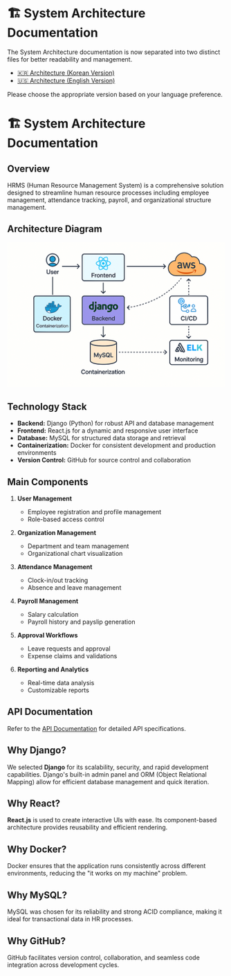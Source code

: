 # 🏗️ System Architecture Documentation

The System Architecture documentation is now separated into two distinct files for better readability and management.

- [🇰🇷 Architecture (Korean Version)](./architecture_kr.md)
- [🇺🇸 Architecture (English Version)](./architecture_en.md)

Please choose the appropriate version based on your language preference.
# 🏗️ System Architecture Documentation

## Overview
HRMS (Human Resource Management System) is a comprehensive solution designed to streamline human resource processes including employee management, attendance tracking, payroll, and organizational structure management.

## Architecture Diagram
![Architecture Diagram](./assets/architecture_diagram.png)

## Technology Stack
- **Backend:** Django (Python) for robust API and database management
- **Frontend:** React.js for a dynamic and responsive user interface
- **Database:** MySQL for structured data storage and retrieval
- **Containerization:** Docker for consistent development and production environments
- **Version Control:** GitHub for source control and collaboration

## Main Components
1. **User Management**
   - Employee registration and profile management
   - Role-based access control

2. **Organization Management**
   - Department and team management
   - Organizational chart visualization

3. **Attendance Management**
   - Clock-in/out tracking
   - Absence and leave management

4. **Payroll Management**
   - Salary calculation
   - Payroll history and payslip generation

5. **Approval Workflows**
   - Leave requests and approval
   - Expense claims and validations

6. **Reporting and Analytics**
   - Real-time data analysis
   - Customizable reports

## API Documentation
Refer to the [API Documentation](./api_documentation.md) for detailed API specifications.

## Why Django?
We selected **Django** for its scalability, security, and rapid development capabilities. Django's built-in admin panel and ORM (Object Relational Mapping) allow for efficient database management and quick iteration.

## Why React?
**React.js** is used to create interactive UIs with ease. Its component-based architecture provides reusability and efficient rendering.

## Why Docker?
Docker ensures that the application runs consistently across different environments, reducing the "it works on my machine" problem.

## Why MySQL?
MySQL was chosen for its reliability and strong ACID compliance, making it ideal for transactional data in HR processes.

## Why GitHub?
GitHub facilitates version control, collaboration, and seamless code integration across development cycles.